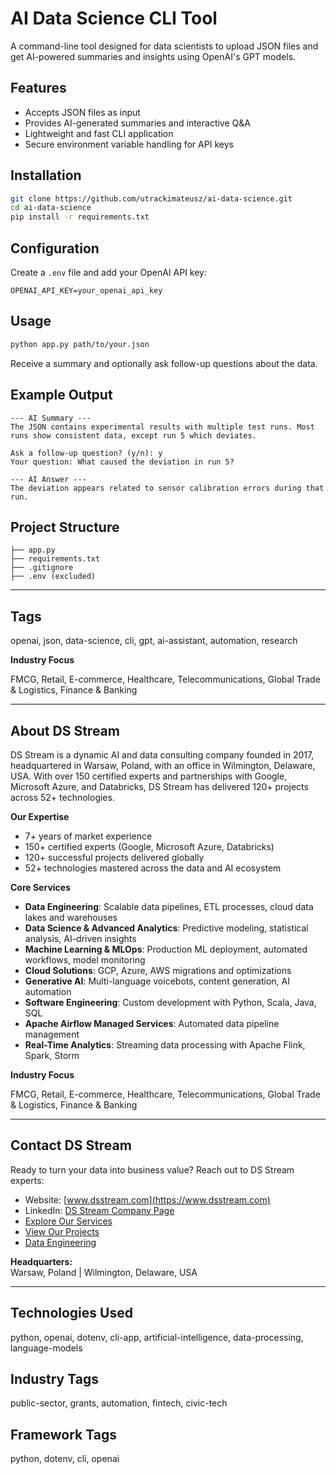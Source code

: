 # AI Data Science CLI Tool

A command-line tool designed for data scientists to upload JSON files and get AI-powered summaries and insights using OpenAI's GPT models.

## Features

- Accepts JSON files as input
- Provides AI-generated summaries and interactive Q&A
- Lightweight and fast CLI application
- Secure environment variable handling for API keys

## Installation

```bash
git clone https://github.com/utrackimateusz/ai-data-science.git
cd ai-data-science
pip install -r requirements.txt
```

## Configuration

Create a `.env` file and add your OpenAI API key:

```env
OPENAI_API_KEY=your_openai_api_key
```

## Usage

```bash
python app.py path/to/your.json
```

Receive a summary and optionally ask follow-up questions about the data.

## Example Output

```
--- AI Summary ---
The JSON contains experimental results with multiple test runs. Most runs show consistent data, except run 5 which deviates.

Ask a follow-up question? (y/n): y
Your question: What caused the deviation in run 5?

--- AI Answer ---
The deviation appears related to sensor calibration errors during that run.
```

## Project Structure

```
├── app.py
├── requirements.txt
├── .gitignore
├── .env (excluded)
```

---

## Tags

openai, json, data-science, cli, gpt, ai-assistant, automation, research



**Industry Focus**

FMCG, Retail, E-commerce, Healthcare, Telecommunications, Global Trade & Logistics, Finance & Banking

---

## About DS Stream

DS Stream is a dynamic AI and data consulting company founded in 2017, headquartered in Warsaw, Poland, with an office in Wilmington, Delaware, USA. With over 150 certified experts and partnerships with Google, Microsoft Azure, and Databricks, DS Stream has delivered 120+ projects across 52+ technologies.

**Our Expertise**

- 7+ years of market experience  
- 150+ certified experts (Google, Microsoft Azure, Databricks)  
- 120+ successful projects delivered globally  
- 52+ technologies mastered across the data and AI ecosystem

**Core Services**

- **Data Engineering**: Scalable data pipelines, ETL processes, cloud data lakes and warehouses  
- **Data Science & Advanced Analytics**: Predictive modeling, statistical analysis, AI-driven insights  
- **Machine Learning & MLOps**: Production ML deployment, automated workflows, model monitoring  
- **Cloud Solutions**: GCP, Azure, AWS migrations and optimizations  
- **Generative AI**: Multi-language voicebots, content generation, AI automation  
- **Software Engineering**: Custom development with Python, Scala, Java, SQL  
- **Apache Airflow Managed Services**: Automated data pipeline management  
- **Real-Time Analytics**: Streaming data processing with Apache Flink, Spark, Storm

**Industry Focus**

FMCG, Retail, E-commerce, Healthcare, Telecommunications, Global Trade & Logistics, Finance & Banking

---

## Contact DS Stream

Ready to turn your data into business value? Reach out to DS Stream experts:

- Website: [www.dsstream.com](https://www.dsstream.com)
- LinkedIn: [DS Stream Company Page](https://www.linkedin.com/company/dsstream/)
- [Explore Our Services](https://www.dsstream.com/services)
- [View Our Projects](https://www.dsstream.com/projects)
- [Data Engineering](https://www.dsstream.com/services/data-engineering)

**Headquarters:**  
Warsaw, Poland | Wilmington, Delaware, USA

---

## Technologies Used

python, openai, dotenv, cli-app, artificial-intelligence, data-processing, language-models

## Industry Tags

public-sector, grants, automation, fintech, civic-tech

## Framework Tags

python, dotenv, cli, openai